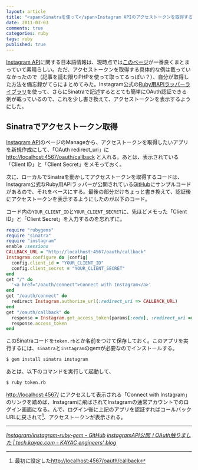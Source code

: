 ```yaml
---
layout: article
title: "<span>Sinatraを使って</span>Instagram APIのアクセストークンを取得する"
date: 2011-03-03
comments: true
categories: ruby
tags: ruby
published: true
---
```


[Instagram API](http://instagr.am/developer/)に関する日本語情報は、現時点では[このページ](http://tech.kayac.com/archive/instagramapi.html)が一番良くまとまっていて素晴らしい。ただ、アクセストークンを取得する具体的な例は載っていなかったので（記事を読む限りPHPを使って取ってるっぽい？）、自分が取得した方法を備忘録がてらにまとめてみた。Instagram公式の[Ruby用APIラッパーライブラリ](https://github.com/Instagram/instagram-ruby-gem)を使って、さらにSinatraで記述するととても簡単にOAuth認証できる例が載っているので、これを少し書き換えて、アクセストークンを表示するようにした。

<!-- READMORE -->

## Sinatraでアクセストークン取得

[Instagram API](http://instagr.am/developer/)のページのManageから、アクセストークンを取得したいアプリを新規作成にして、「OAuth redirect_uri」に <http://localhost:4567/oauth/callback> と入れる。あとは、表示されている「Client ID」と「Client Secret」をメモっておく。

次に、ローカルでSinatraを動かしてアクセストークンを取得するコードは、Instagram公式なRuby用APIラッパーが公開されている[GitHub](https://github.com/Instagram/instagram-ruby-gem)にサンプルコードがあるので、それをベースにする。最後の部分だけちょっと書き換えて、認証後にアクセストークンを表示するようにしたのが以下のコード。

コード内の`YOUR_CLIENT_ID`と`YOUR_CLIENT_SECRET`に、先ほどメモった「Client ID」と「Client Secret」を入力するのを忘れずに。

~~~ ruby
require "rubygems"
require "sinatra"
require "instagram"
enable :sessions
CALLBACK_URL = "http://localhost:4567/oauth/callback"
Instagram.configure do |config|
  config.client_id = "YOUR_CLIENT_ID"
  config.client_secret = "YOUR_CLIENT_SECRET"
end
get "/" do
  '<a href="/oauth/connect">Connect with Instagram</a>'
end
get "/oauth/connect" do
  redirect Instagram.authorize_url(:redirect_uri => CALLBACK_URL)
end
get "/oauth/callback" do
  response = Instagram.get_access_token(params[:code], :redirect_uri => CALLBACK_URL)
  response.access_token
end
~~~

このSinatraコードを`token.rb`とか名前をつけて保存しておく。このアプリを実行するには、`sinatra`と`instagram`のgemが必要なのでインストールする。

~~~ sh
$ gem install sinatra instagram
~~~

あとは、以下のコマンドを実行して起動して、

~~~ sh
$ ruby token.rb
~~~

<http://localhost:4567/> にアクセスして表示される「Connect with Instagram」のリンクを踏めば、Instagramに飛ばされてInstagramの通常アカウントでのログイン画面になる。んで、ログイン後に上記のアプリを認証すればコールバックURLに戻されて[^1]、アクセストークンが表示される。

* * *

<cite>[Instagram/instagram-ruby-gem - GitHub](https://github.com/Instagram/instagram-ruby-gem)</cite>
<cite>[instagramAPI公開！OAuth触りました | tech.kayac.com - KAYAC engineers' blog](http://tech.kayac.com/archive/instagramapi.html)</cite>

[^1]: 最初に設定した<http://localhost:4567/oauth/callback>
